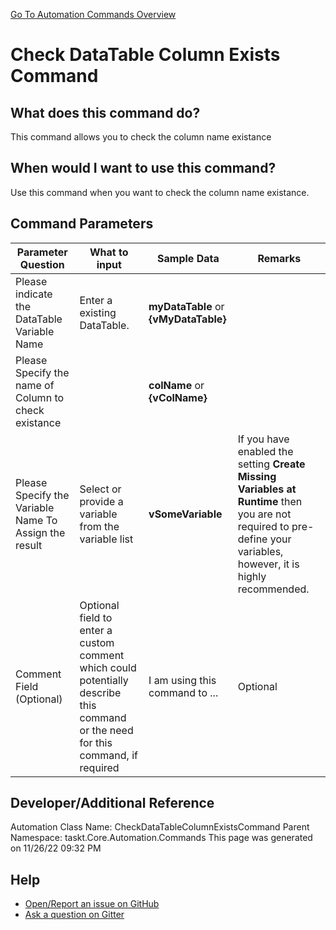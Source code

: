 <!--TITLE: Check DataTable Column Exists Command -->
<!-- SUBTITLE: a command in the DataTable Commands group. -->
[Go To Automation Commands Overview](/automation-commands.md)


# Check DataTable Column Exists Command


## What does this command do?
This command allows you to check the column name existance


## When would I want to use this command?
Use this command when you want to check the column name existance.


## Command Parameters
| Parameter Question   	| What to input  	|  Sample Data 	| Remarks  	|
| ---                    | ---               | ---           | ---       |
|Please indicate the DataTable Variable Name|Enter a existing DataTable.|**myDataTable** or **{vMyDataTable}**||
|Please Specify the name of Column to check existance||**colName** or **{vColName}**||
|Please Specify the Variable Name To Assign the result|Select or provide a variable from the variable list|**vSomeVariable**|If you have enabled the setting **Create Missing Variables at Runtime** then you are not required to pre-define your variables, however, it is highly recommended.|
|Comment Field (Optional)|Optional field to enter a custom comment which could potentially describe this command or the need for this command, if required|I am using this command to ...|Optional|










## Developer/Additional Reference
Automation Class Name: CheckDataTableColumnExistsCommand
Parent Namespace: taskt.Core.Automation.Commands
This page was generated on 11/26/22 09:32 PM


## Help
- [Open/Report an issue on GitHub](https://github.com/rcktrncn/taskt/issues/new)
- [Ask a question on Gitter](https://gitter.im/taskt-rpa/Lobby)
